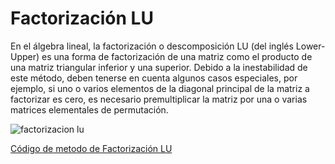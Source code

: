 # Factorización LU

En el álgebra lineal, la factorización o descomposición LU (del inglés Lower-Upper) es una forma de factorización de una matriz como el producto de una matriz triangular inferior y una superior. Debido a la inestabilidad de este método, deben tenerse en cuenta algunos casos especiales, por ejemplo, si uno o varios elementos de la diagonal principal de la matriz a factorizar es cero, es necesario premultiplicar la matriz por una o varias matrices elementales de permutación.

![factorizacion lu](https://user-images.githubusercontent.com/42184192/48984291-84aab580-f0bf-11e8-94b1-560f9cf2d508.gif)

[Código de metodo de Factorización LU](https://github.com/Azazyro/Metodos-Numericos-/blob/master/Factorizacion%20LU/Codigo%20de%20Factorizacion%20LU.py)
